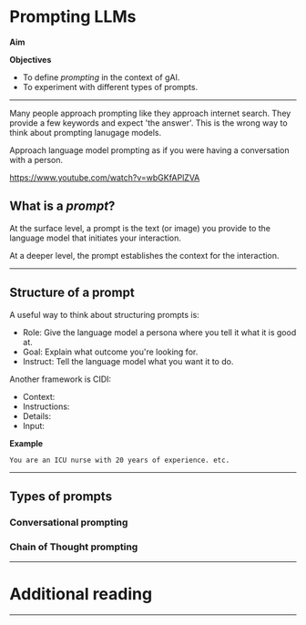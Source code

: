 # Prompting LLMs

**Aim**

**Objectives**
- To define *prompting* in the context of gAI.
- To experiment with different types of prompts.

---

Many people approach prompting like they approach internet search. They provide a few keywords and expect 'the answer'. This is the wrong way to think about prompting lanugage models.

Approach language model prompting as if you were having a conversation with a person.

https://www.youtube.com/watch?v=wbGKfAPlZVA

## What is a *prompt*?

At the surface level, a prompt is the text (or image) you provide to the language model that initiates your interaction.

At a deeper level, the prompt establishes the context for the interaction.

---

## Structure of a prompt

A useful way to think about structuring prompts is:

- Role: Give the language model a persona where you tell it what it is good at.
- Goal: Explain what outcome you're looking for.
- Instruct: Tell the language model what you want it to do.

Another framework is CIDI:

- Context: 
- Instructions: 
- Details: 
- Input: 

**Example**

```
You are an ICU nurse with 20 years of experience. etc.
```

---

## Types of prompts

### Conversational prompting


### Chain of Thought prompting


---

# Additional reading



---
